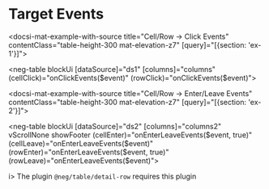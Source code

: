 # Target Events

<docsi-mat-example-with-source title="Cell/Row -> Click Events" contentClass="table-height-300 mat-elevation-z7" [query]="[{section: 'ex-1'}]">
  <!--@neg-example:ex-1-->
  <neg-table blockUi [dataSource]="ds1" [columns]="columns"
            (cellClick)="onClickEvents($event)"
            (rowClick)="onClickEvents($event)"></neg-table>
  <!--@neg-example:ex-1-->
</docsi-mat-example-with-source>

<docsi-mat-example-with-source title="Cell/Row -> Enter/Leave Events" contentClass="table-height-300 mat-elevation-z7" [query]="[{section: 'ex-2'}]">
  <!--@neg-example:ex-2-->
  <neg-table blockUi [dataSource]="ds2" [columns]="columns2" vScrollNone showFooter
            (cellEnter)="onEnterLeaveEvents($event, true)" (cellLeave)="onEnterLeaveEvents($event)"
            (rowEnter)="onEnterLeaveEvents($event, true)" (rowLeave)="onEnterLeaveEvents($event)"></neg-table>
  <!--@neg-example:ex-2-->
</docsi-mat-example-with-source>

i> The plugin `@neg/table/detail-row` requires this plugin
